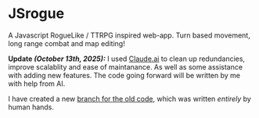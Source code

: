 # JSrogue
A Javascript RogueLike / TTRPG inspired web-app. Turn based movement, long range combat and map editing!

**Update _(October 13th, 2025):_**
I used [Claude.ai](https://claude.ai) to clean up redundancies, improve scalablity and ease of maintanance. As well as some assistance with adding new features.
The code going forward will be written by me with help from AI.

I have created a new [branch for the old code](https://github.com/E-H-Q/JSrogue/tree/old), which was written *entirely* by human hands.
